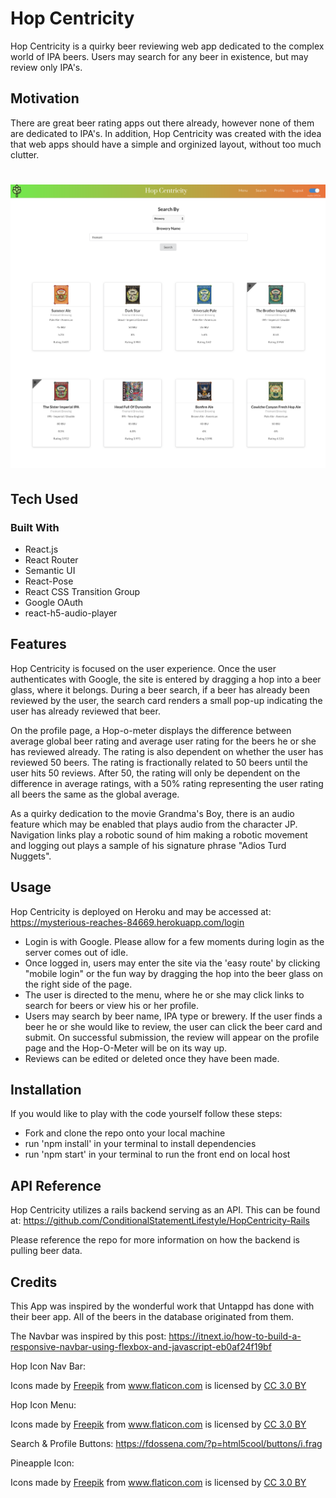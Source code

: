 # Hop Centricity

Hop Centricity is a quirky beer reviewing web app dedicated to the complex world of IPA beers. Users may search for any beer in existence, but may review only IPA's. 
  
## Motivation
  
There are great beer rating apps out there already, however none of them are dedicated to IPA's. In addition, Hop Centricity was created with the idea that web apps should have a simple and orginized layout, without too much clutter. 

# ![ScreenShot](/src/Pictures/ScreenShot.png)

## Tech Used

### Built With

- React.js
- React Router
- Semantic UI
- React-Pose
- React CSS Transition Group
- Google OAuth
- react-h5-audio-player

## Features

Hop Centricity is focused on the user experience. Once the user authenticates with Google, the site is entered by dragging a hop into a beer glass, where it belongs. During a beer search, if a beer has already been reviewed by the user, the search card renders a small pop-up indicating the user has already reviewed that beer. 

On the profile page, a Hop-o-meter displays the difference between average global beer rating and average user rating for the beers he or she has reviewed already. The rating is also dependent on whether the user has reviewed 50 beers. The rating is fractionally related to 50 beers until the user hits 50 reviews. After 50, the rating will only be dependent on the difference in average ratings, with a 50% rating representing the user rating all beers the same as the global average. 

As a quirky dedication to the movie Grandma's Boy, there is an audio feature which may be enabled that plays audio from the character JP. Navigation links play a robotic sound of him making a robotic movement and logging out plays a sample of his signature phrase "Adios Turd Nuggets". 

## Usage

Hop Centricity is deployed on Heroku and may be accessed at: https://mysterious-reaches-84669.herokuapp.com/login

- Login is with Google. Please allow for a few moments during login as the server comes out of idle. 
- Once logged in, users may enter the site via the 'easy route' by clicking "mobile login" or the fun way by dragging the hop into the beer glass on the right side of the page. 
- The user is directed to the menu, where he or she may click links to search for beers or view his or her profile. 
- Users may search by beer name, IPA type or brewery. If the user finds a beer he or she would like to review, the user can click the beer card and submit. On successful submission, the review will appear on the profile page and the Hop-O-Meter will be on its way up. 
- Reviews can be edited or deleted once they have been made.  

## Installation

If you would like to play with the code yourself follow these steps:
- Fork and clone the repo onto your local machine
- run 'npm install' in your terminal to install dependencies
- run 'npm start' in your terminal to run the front end on local host

## API Reference

Hop Centricity utilizes a rails backend serving as an API. This can be found at: https://github.com/ConditionalStatementLifestyle/HopCentricity-Rails

Please reference the repo for more information on how the backend is pulling beer data.

## Credits

This App was inspired by the wonderful work that Untappd has done with their beer app. All of the beers in the database originated from them. 

The Navbar was inspired by this post: https://itnext.io/how-to-build-a-responsive-navbar-using-flexbox-and-javascript-eb0af24f19bf

Hop Icon Nav Bar: <div>Icons made by <a href="https://www.freepik.com/" title="Freepik">Freepik</a> from <a href="https://www.flaticon.com/" 			    title="Flaticon">www.flaticon.com</a> is licensed by <a href="http://creativecommons.org/licenses/by/3.0/" 			    title="Creative Commons BY 3.0" target="_blank">CC 3.0 BY</a></div>


Hop Icon Menu: <div>Icons made by <a href="https://www.freepik.com/?__hstc=57440181.b7dd6c098b16a0f1b6aa07dbb03e7523.1560196277027.1560198610411.1560202625999.3&__hssc=57440181.4.1560202625999&__hsfp=2153447817" title="Freepik">Freepik</a> from <a href="https://www.flaticon.com/" 			    title="Flaticon">www.flaticon.com</a> is licensed by <a href="http://creativecommons.org/licenses/by/3.0/" 			    title="Creative Commons BY 3.0" target="_blank">CC 3.0 BY</a></div>

Search & Profile Buttons: https://fdossena.com/?p=html5cool/buttons/i.frag

Pineapple Icon: <div>Icons made by <a href="https://www.freepik.com/" title="Freepik">Freepik</a> from <a href="https://www.flaticon.com/" 			    title="Flaticon">www.flaticon.com</a> is licensed by <a href="http://creativecommons.org/licenses/by/3.0/" 			    title="Creative Commons BY 3.0" target="_blank">CC 3.0 BY</a></div>
